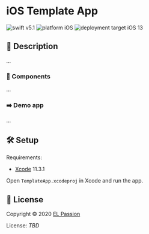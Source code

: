 # iOS Template App

![swift v5.1](https://img.shields.io/badge/swift-v5.1-orange.svg)
![platform iOS](https://img.shields.io/badge/platform-iOS-blue.svg)
![deployment target iOS 13](https://img.shields.io/badge/deployment%20target-iOS%2013-blueviolet)

## 📝 Description

...

### 🧩 Components

...

### ➡️ Demo app

...

## 🛠 Setup

Requirements:

- [Xcode](https://developer.apple.com/xcode/) 11.3.1

Open `TemplateApp.xcodeproj` in Xcode and run the app.

## 📄 License

Copyright © 2020 [EL Passion](https://www.elpassion.com)

License: *TBD*
